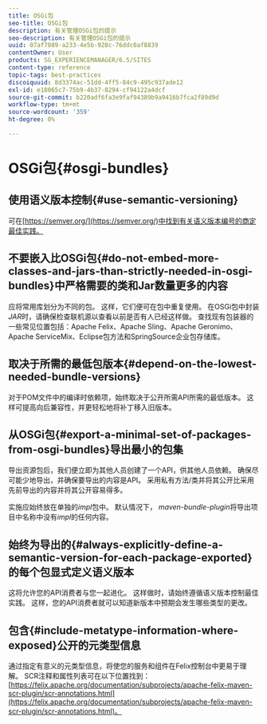 ```yaml
---
title: OSGi包
seo-title: OSGi包
description: 有关管理OSGi包的提示
seo-description: 有关管理OSGi包的提示
uuid: 07af7089-a233-4e5b-928c-76ddc0af8839
contentOwner: User
products: SG_EXPERIENCEMANAGER/6.5/SITES
content-type: reference
topic-tags: best-practices
discoiquuid: 8d3374ac-51dd-4ff5-84c9-495c937ade12
exl-id: e18065c7-75b9-4b37-8294-cf94122a4dcf
source-git-commit: b220adf6fa3e9faf94389b9a9416b7fca2f89d9d
workflow-type: tm+mt
source-wordcount: '359'
ht-degree: 0%

---
```


# OSGi包{#osgi-bundles}

## 使用语义版本控制{#use-semantic-versioning}

可在[https://semver.org/](https://semver.org/)中找到有关语义版本编号的商定最佳实践。

## 不要嵌入比OSGi包{#do-not-embed-more-classes-and-jars-than-strictly-needed-in-osgi-bundles}中严格需要的类和Jar数量更多的内容

应将常用库划分为不同的包。 这样，它们便可在包中重复使用。 在OSGi包中封装&#x200B;*JAR*&#x200B;时，请确保检查联机源以查看以前是否有人已经这样做。 查找现有包装器的一些常见位置包括：Apache Felix、Apache Sling、Apache Geronimo、Apache ServiceMix、Eclipse包方法和SpringSource企业包存储库。

## 取决于所需的最低包版本{#depend-on-the-lowest-needed-bundle-versions}

对于POM文件中的编译时依赖项，始终取决于公开所需API所需的最低版本。 这样可提高向后兼容性，并更轻松地将补丁移入旧版本。

## 从OSGi包{#export-a-minimal-set-of-packages-from-osgi-bundles}导出最小的包集

导出资源包后，我们便立即为其他人员创建了一个API，供其他人员依赖。 确保尽可能少地导出，并确保要导出的内容是API。 采用私有方法/类并将其公开比采用先前导出的内容并将其公开容易得多。

实施应始终放在单独的&#x200B;*impl*&#x200B;包中。 默认情况下， *maven-bundle-plugin*&#x200B;将导出项目中名称中没有&#x200B;*impl*&#x200B;的任何内容。

## 始终为导出的{#always-explicitly-define-a-semantic-version-for-each-package-exported}的每个包显式定义语义版本

这将允许您的API消费者与您一起进化。 这样做时，请始终遵循语义版本控制最佳实践。 这样，您的API消费者就可以知道新版本中预期会发生哪些类型的更改。

## 包含{#include-metatype-information-where-exposed}公开的元类型信息

通过指定有意义的元类型信息，将使您的服务和组件在Felix控制台中更易于理解。 SCR注释和属性列表可在以下位置找到：[https://felix.apache.org/documentation/subprojects/apache-felix-maven-scr-plugin/scr-annotations.html](https://felix.apache.org/documentation/subprojects/apache-felix-maven-scr-plugin/scr-annotations.html)。
